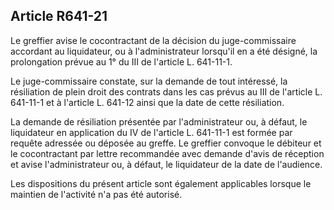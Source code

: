 Article R641-21
----
Le greffier avise le cocontractant de la décision du juge-commissaire accordant
au liquidateur, ou à l'administrateur lorsqu'il en a été désigné, la
prolongation prévue au 1° du III de l'article L. 641-11-1.

Le juge-commissaire constate, sur la demande de tout intéressé, la résiliation
de plein droit des contrats dans les cas prévus au III de l'article L. 641-11-1
et à l'article L. 641-12 ainsi que la date de cette résiliation.

La demande de résiliation présentée par l'administrateur ou, à défaut, le
liquidateur en application du IV de l'article L. 641-11-1 est formée par requête
adressée ou déposée au greffe. Le greffier convoque le débiteur et le
cocontractant par lettre recommandée avec demande d'avis de réception et avise
l'administrateur ou, à défaut, le liquidateur de la date de l'audience.

Les dispositions du présent article sont également applicables lorsque le
maintien de l'activité n'a pas été autorisé.
